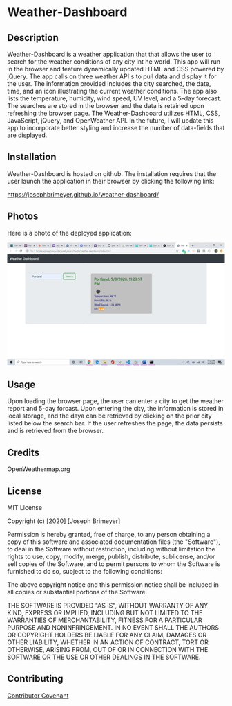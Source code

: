 # Weather-Dashboard

## Description 

Weather-Dashboard is a weather application that that allows the user to search for the weather conditions of any city int he world.  This app will run in the browser and feature dynamically updated HTML and CSS powered by jQuery.  The app calls on three weather API's to pull data and display it for the user.  The information provided includes the city searched, the date, time, and an icon illustrating the current weather conditions.  The app also lists the temperature, humidity, wind speed, UV level, and a 5-day forecast.  The searches are stored in the browser and the data is retained upon refreshing the browser page.  The Weather-Dashboard utilizes HTML, CSS, JavaScript, jQuery, and OpenWeather API.  In the future, I will update this app to incorporate better styling and increase the number of data-fields that are displayed.

## Installation

Weather-Dashboard is hosted on github.  The installation requires that the user launch the application in their browser by clicking the following link:

https://josephbrimeyer.github.io/weather-dashboard/


## Photos

Here is a photo of the deployed application:

![Weather-Dashboard](weather-dashboard.png)

## Usage 

Upon loading the browser page, the user can enter a city to get the weather report and 5-day forcast.  Upon entering the city, the information is stored in local storage, and the daya can be retrieved by clicking on the prior city listed below the search bar.  If the user refreshes the page, the data persists and is retrieved from the browser.


## Credits
OpenWeathermap.org

## License

MIT License

Copyright (c) [2020] [Joseph Brimeyer]

Permission is hereby granted, free of charge, to any person obtaining a copy
of this software and associated documentation files (the "Software"), to deal
in the Software without restriction, including without limitation the rights
to use, copy, modify, merge, publish, distribute, sublicense, and/or sell
copies of the Software, and to permit persons to whom the Software is
furnished to do so, subject to the following conditions:

The above copyright notice and this permission notice shall be included in all
copies or substantial portions of the Software.

THE SOFTWARE IS PROVIDED "AS IS", WITHOUT WARRANTY OF ANY KIND, EXPRESS OR
IMPLIED, INCLUDING BUT NOT LIMITED TO THE WARRANTIES OF MERCHANTABILITY,
FITNESS FOR A PARTICULAR PURPOSE AND NONINFRINGEMENT. IN NO EVENT SHALL THE
AUTHORS OR COPYRIGHT HOLDERS BE LIABLE FOR ANY CLAIM, DAMAGES OR OTHER
LIABILITY, WHETHER IN AN ACTION OF CONTRACT, TORT OR OTHERWISE, ARISING FROM,
OUT OF OR IN CONNECTION WITH THE SOFTWARE OR THE USE OR OTHER DEALINGS IN THE
SOFTWARE.
## Contributing

[Contributor Covenant](https://www.contributor-covenant.org/)

